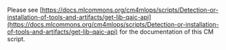 Please see [https://docs.mlcommons.org/cm4mlops/scripts/Detection-or-installation-of-tools-and-artifacts/get-lib-qaic-api](https://docs.mlcommons.org/cm4mlops/scripts/Detection-or-installation-of-tools-and-artifacts/get-lib-qaic-api) for the documentation of this CM script.
